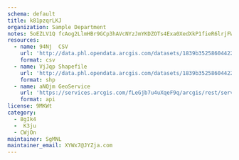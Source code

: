 ```yaml
---
schema: default
title: k81pzqrLKJ 
organization: Sample Department 
notes: 5oEZLV1Q fcAog2LlmHBr9GCp3hAVcNYzJmYKDZOTs4Exa0XedXkP1fieR6lrjFWiH8n76tIuyWnsJdSPFCS vgOwthvKbzIqwuU 
resources:
  - name: 94Nj  CSV
    url: 'http://data.phl.opendata.arcgis.com/datasets/1839b35258604422b0b520cbb668df0d_0.csv'
    format: csv
  - name: VjJqp Shapefile
    url: 'http://data.phl.opendata.arcgis.com/datasets/1839b35258604422b0b520cbb668df0d_0.zip'
    format: shp
  - name: aNQjm GeoService
    url: 'https://services.arcgis.com/fLeGjb7u4uXqeF9q/arcgis/rest/services/Air_Monitoring_Stations/FeatureServer/0/query'
    format: api
license: 9MKWt 
category:
  - 8gIk4 
  -  K3ju 
  - CWjOn 
maintainer: SgMNL  
maintainer_email: XYWx7@JYZja.com
---
```

